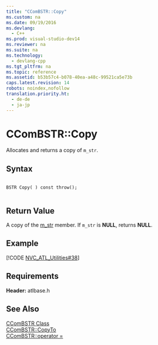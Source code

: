 ```yaml
---
title: "CComBSTR::Copy"
ms.custom: na
ms.date: 09/19/2016
ms.devlang: 
  - C++
ms.prod: visual-studio-dev14
ms.reviewer: na
ms.suite: na
ms.technology: 
  - devlang-cpp
ms.tgt_pltfrm: na
ms.topic: reference
ms.assetid: b53b57c4-b078-40ea-a48c-99521ca5e73b
caps.latest.revision: 14
robots: noindex,nofollow
translation.priority.ht: 
  - de-de
  - ja-jp
---
```

# CComBSTR::Copy
Allocates and returns a copy of `m_str`.  
  
## Syntax  
  
```  
  
BSTR Copy( ) const throw();  
  
```  
  
## Return Value  
 A copy of the [m_str](../vs140/CComBSTR--m_str.md) member. If `m_str` is **NULL**, returns **NULL**.  
  
## Example  
 [!CODE [NVC_ATL_Utilities#38](../CodeSnippet/VS_Snippets_Cpp/NVC_ATL_Utilities#38)]  
  
## Requirements  
 **Header:** atlbase.h  
  
## See Also  
 [CComBSTR Class](../vs140/CComBSTR-Class.md)   
 [CComBSTR::CopyTo](../vs140/CComBSTR--CopyTo.md)   
 [CComBSTR::operator =](../vs140/CComBSTR--operator-=.md)